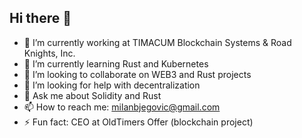 ## Hi there 👋

- 🔭 I’m currently working at TIMACUM Blockchain Systems & Road Knights, Inc.
- 🌱 I’m currently learning Rust and Kubernetes
- 👯 I’m looking to collaborate on WEB3 and Rust projects
- 🤔 I’m looking for help with decentralization 
- 💬 Ask me about Solidity and Rust
- 📫 How to reach me: milanbjegovic@gmail.com
- ⚡ Fun fact: CEO at OldTimers Offer (blockchain project)

